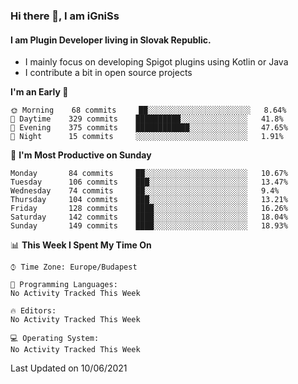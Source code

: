 ### Hi there 👋, I am iGniSs

#### I am Plugin Developer living in Slovak Republic.
- I mainly focus on developing Spigot plugins using Kotlin or Java
- I contribute a bit in open source projects

<!--START_SECTION:waka-->
**I'm an Early 🐤** 

```text
🌞 Morning    68 commits     ██░░░░░░░░░░░░░░░░░░░░░░░   8.64% 
🌆 Daytime    329 commits    ██████████░░░░░░░░░░░░░░░   41.8% 
🌃 Evening    375 commits    ████████████░░░░░░░░░░░░░   47.65% 
🌙 Night      15 commits     ░░░░░░░░░░░░░░░░░░░░░░░░░   1.91%

```
📅 **I'm Most Productive on Sunday** 

```text
Monday       84 commits     ██░░░░░░░░░░░░░░░░░░░░░░░   10.67% 
Tuesday      106 commits    ███░░░░░░░░░░░░░░░░░░░░░░   13.47% 
Wednesday    74 commits     ██░░░░░░░░░░░░░░░░░░░░░░░   9.4% 
Thursday     104 commits    ███░░░░░░░░░░░░░░░░░░░░░░   13.21% 
Friday       128 commits    ████░░░░░░░░░░░░░░░░░░░░░   16.26% 
Saturday     142 commits    ████░░░░░░░░░░░░░░░░░░░░░   18.04% 
Sunday       149 commits    ████░░░░░░░░░░░░░░░░░░░░░   18.93%

```


📊 **This Week I Spent My Time On** 

```text
⌚︎ Time Zone: Europe/Budapest

💬 Programming Languages: 
No Activity Tracked This Week

🔥 Editors: 
No Activity Tracked This Week

💻 Operating System: 
No Activity Tracked This Week

```


 Last Updated on 10/06/2021
<!--END_SECTION:waka-->